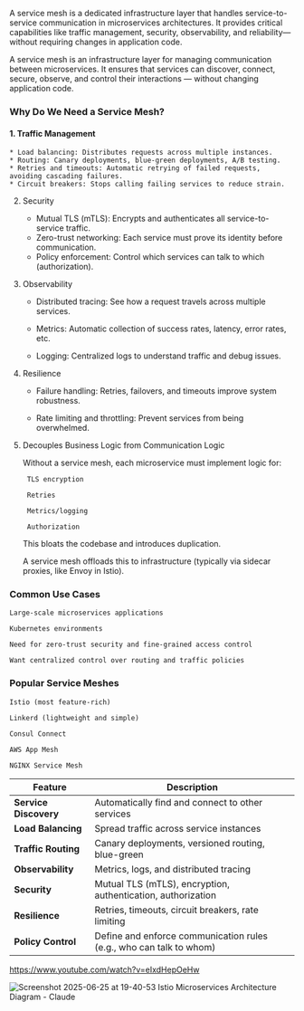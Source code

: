 
A service mesh is a dedicated infrastructure layer that handles service-to-service communication in microservices architectures. It provides critical capabilities like traffic management, security, observability, and reliability—without requiring changes in application code.  

A service mesh is an infrastructure layer for managing communication between microservices. It ensures that services can discover, connect, secure, observe, and control their interactions — without changing application code.    

### Why Do We Need a Service Mesh?

#### 1. Traffic Management  

    * Load balancing: Distributes requests across multiple instances.
    * Routing: Canary deployments, blue-green deployments, A/B testing.
    * Retries and timeouts: Automatic retrying of failed requests, avoiding cascading failures.
    * Circuit breakers: Stops calling failing services to reduce strain.

2. Security  

    * Mutual TLS (mTLS): Encrypts and authenticates all service-to-service traffic.
    * Zero-trust networking: Each service must prove its identity before communication.
    * Policy enforcement: Control which services can talk to which (authorization).

3. Observability  

    * Distributed tracing: See how a request travels across multiple services.

    * Metrics: Automatic collection of success rates, latency, error rates, etc.

    * Logging: Centralized logs to understand traffic and debug issues.

4. Resilience

    * Failure handling: Retries, failovers, and timeouts improve system robustness.

    * Rate limiting and throttling: Prevent services from being overwhelmed.

5. Decouples Business Logic from Communication Logic  

    Without a service mesh, each microservice must implement logic for:

        TLS encryption

        Retries

        Metrics/logging

        Authorization

    This bloats the codebase and introduces duplication.  

    A service mesh offloads this to infrastructure (typically via sidecar proxies, like Envoy in Istio).  

### Common Use Cases

    Large-scale microservices applications

    Kubernetes environments

    Need for zero-trust security and fine-grained access control

    Want centralized control over routing and traffic policies

### Popular Service Meshes

    Istio (most feature-rich)

    Linkerd (lightweight and simple)

    Consul Connect

    AWS App Mesh

    NGINX Service Mesh

| Feature               | Description                                                         |  
| --------------------- | ------------------------------------------------------------------- |  
| **Service Discovery** | Automatically find and connect to other services                    |  
| **Load Balancing**    | Spread traffic across service instances                             |  
| **Traffic Routing**   | Canary deployments, versioned routing, blue-green                   |  
| **Observability**     | Metrics, logs, and distributed tracing                              |  
| **Security**          | Mutual TLS (mTLS), encryption, authentication, authorization        |  
| **Resilience**        | Retries, timeouts, circuit breakers, rate limiting                  |  
| **Policy Control**    | Define and enforce communication rules (e.g., who can talk to whom) |  


https://www.youtube.com/watch?v=eIxdHepOeHw  

![Screenshot 2025-06-25 at 19-40-53 Istio Microservices Architecture Diagram - Claude](https://github.com/user-attachments/assets/28567875-45a0-4200-9b9b-cdf6deb5d720)
    



